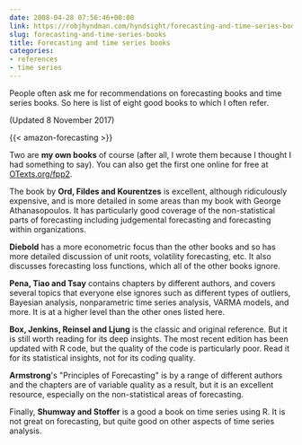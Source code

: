 ```yaml
---
date: 2008-04-28 07:56:46+00:00
link: https://robjhyndman.com/hyndsight/forecasting-and-time-series-books/
slug: forecasting-and-time-series-books
title: Forecasting and time series books
categories:
- references
- time series
---
```


People often ask me for recommendations on forecasting books and time series books. So here is list of eight good books to which I often refer.

(Updated 8 November 2017)

{{< amazon-forecasting >}}

Two are **my own books** of course (after all, I wrote them because I thought I had something to say). You can also get the first one online for free at [OTexts.org/fpp2](http://OTexts.org/fpp2).

The book by **Ord, Fildes and Kourentzes** is excellent, although ridiculously expensive, and is more detailed in some areas than my book with George Athanasopoulos. It has particularly good coverage of the non-statistical parts of forecasting including judgemental forecasting and forecasting within organizations.

**Diebold** has a more econometric focus than the other books and so has more detailed discussion of unit roots, volatility forecasting, etc. It also discusses forecasting loss functions, which all of the other books ignore.

**Pena, Tiao and Tsay** contains chapters by different authors, and covers several topics that everyone else ignores such as different types of outliers, Bayesian analysis, nonparametric time series analysis, VARMA models, and more. It is at a higher level than the other ones listed here.

**Box, Jenkins, Reinsel and Ljung** is the classic and original reference. But it is still worth reading for its deep insights. The most recent edition has been updated with R code, but the quality of the code is particularly poor. Read it for its statistical insights, not for its coding quality.

**Armstrong**'s "Principles of Forecasting" is by a range of different authors and the chapters are of variable quality as a result, but it is an excellent resource, especially on the non-statistical areas of forecasting.

Finally, **Shumway and Stoffer** is a good a book on time series using R. It is not great on forecasting, but quite good on other aspects of time series analysis.

